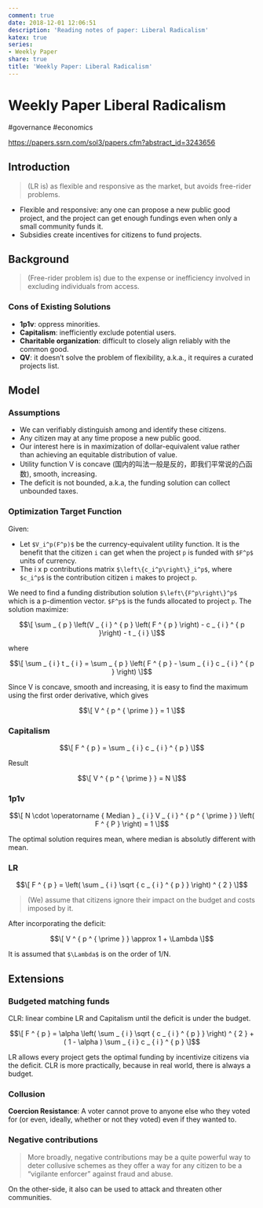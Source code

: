 ```yaml
---
comment: true
date: 2018-12-01 12:06:51
description: 'Reading notes of paper: Liberal Radicalism'
katex: true
series:
- Weekly Paper
share: true
title: 'Weekly Paper: Liberal Radicalism'
---
```


# Weekly Paper Liberal Radicalism

#governance #economics

https://papers.ssrn.com/sol3/papers.cfm?abstract_id=3243656

## Introduction

> (LR is) as flexible and responsive as the market, but avoids free-rider problems.  

- Flexible and responsive: any one can propose a new public good project, and the project can get enough fundings even when only a small community funds it.
- Subsidies create incentives for citizens to fund projects.

## Background
> (Free-rider problem is) due to the expense or inefficiency involved in excluding individuals from access.  

### Cons of Existing Solutions

- **1p1v**: oppress minorities.
- **Capitalism**: inefficiently exclude potential users.
- **Charitable organization**: difficult to closely align reliably with the common good.
- **QV**: it doesn’t solve the problem of flexibility, a.k.a., it requires a curated projects list.

## Model
### Assumptions

- We can verifiably distinguish among and identify these citizens.
- Any citizen may at any time propose a new public good.
- Our interest here is in maximization of dollar-equivalent value rather than achieving an equitable distribution of value.
- Utility function V is concave (国内的叫法一般是反的，即我们平常说的凸函数), smooth, increasing.
- The deficit is not bounded, a.k.a, the funding solution can collect unbounded taxes.

<!--more-->

### Optimization Target Function

Given:

- Let `$V_i^p(F^p)$` be the currency-equivalent utility function. It is the benefit that the citizen `i` can get when the project `p` is funded with `$F^p$` units of currency.
- The i x p contributions matrix `$\left\{c_i^p\right\}_i^p$`, where `$c_i^p$`  is the contribution citizen `i` makes to project `p`.

We need to find a funding distribution solution `$\left\{F^p\right\}^p$` which is a p-dimention vector. `$F^p$` is the funds allocated to project `p`. The solution maximize:

``` math
\[ \sum _ { p } \left(V _ { i } ^ { p } \left( F ^ { p } \right) - c _ { i } ^ { p }\right)  - t _ { i } \]
```

where

``` math
\[ \sum _ { i } t _ { i } = \sum _ { p } \left( F ^ { p } - \sum _ { i } c _ { i } ^ { p } \right) \]
```

Since V is concave, smooth and increasing, it is easy to find the maximum using the first order derivative, which gives

``` math
\[ V ^ { p ^ { \prime } } = 1 \]
```

### Capitalism

``` math
\[ F ^ { p } = \sum _ { i } c _ { i } ^ { p } \]
```

Result

``` math
\[ V ^ { p ^ { \prime } } = N \]
```

### 1p1v

``` math
\[ N \cdot \operatorname { Median } _ { i } V _ { i } ^ { p ^ { \prime } } \left( F ^ { P } \right) = 1 \]
```

The optimal solution requires mean, where median is absolutly different with mean.

### LR

``` math
\[ F ^ { p } = \left( \sum _ { i } \sqrt { c _ { i } ^ { p } } \right)
^ { 2 } \]
```


> (We) assume that citizens ignore their impact on the budget and costs imposed by it.  

After incorporating the deficit:

``` math
\[ V ^ { p ^ { \prime } } \approx 1 + \Lambda \]
```

It is assumed that `$\Lambda$` is on the order of 1/N.

## Extensions

### Budgeted matching funds

CLR: linear combine LR and Capitalism until the deficit is under the budget.

``` math
\[ F ^ { p } = \alpha \left( \sum _ { i } \sqrt { c _ { i } ^ { p } } \right) ^ { 2 } + ( 1 - \alpha ) \sum _ { i } c _ { i } ^ { p } \]
```

LR allows every project gets the optimal funding by incentivize citizens via the deficit. CLR is more practically, because in real world, there is always a budget.

### Collusion

**Coercion Resistance**: A voter cannot prove to anyone else who they voted for (or even, ideally, whether or not they voted) even if they wanted to.

### Negative contributions

> More broadly, negative contributions may be a quite powerful way to deter collusive schemes as they offer a way for any citizen to be a “vigilante enforcer” against fraud and abuse.  

On the other-side, it also can be used to attack and threaten other communities.
